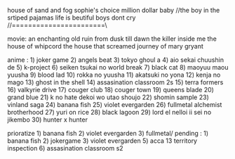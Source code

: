 house of sand and fog
sophie's choice
million dollar baby
//the boy in the srtiped pajamas
life is beutiful
boys dont cry
//=======================\\

movie:
an enchanting old ruin
from dusk till dawn
the killer inside me
the house of whipcord
the house that screamed
journey of mary gryant

anime : 
	1) joker game 
	2) angels beat
	3) tokyo ghoul a 
	4) aio sekai chuushin de
	5) k-project
	6) seiken tsukai no world break
	7) black cat
	8) maoyuu maou yuusha
	9) blood lad
	10) rokka no yuusha
	11) akatsuki no yona
	12) kenja no mago
	13) ghost in the shell 
	14) assasination classroom 2s 
	15) terra formers 
	16) valkyrie drive
	17) couger club
	18) couger town
	19) queens blade
	20) grand blue
	21) k no hate dekoi wo utao shoujo
	22) shomin sample
	23) vinland saga
	24) banana fish
	25) violet evergarden
	26) fullmetal alchemist brotherhood
	27) yuri on rice
	28) black lagoon
	29) lord el nelloi ii sei no jikembo 
	30) hunter x hunter
	
prioratize
	1) banana fish
	2) violet evergarden
	3) fullmetal/ 
pending :
	1) banana fish
	2) jokergame
	3) violet evergarden
	5) acca 13 territory inspection
	6) assasination classroom s2